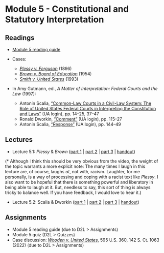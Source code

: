 # Module 5 - Constitutional and Statutory Interpretation

## Readings

- [Module 5 reading guide](https://github.com/dingherself/phil-324/raw/main/reading-guides/05-reading-guide.docx)
- Cases:
  - [*Plessy v. Ferguson*](https://arizona.box.com/s/tz5tnqyy87xxctecgoe38pmi49orkn0v) (1896)
  - [*Brown v. Board of Education*](https://arizona.box.com/s/yuszyz7uii9eaohvzj2fo8hyryha9hac) (1954)
  - [*Smith v. United States*](https://www.loc.gov/item/usrep508223/) (1993)

- In Amy Gutmann, ed., *A Matter of Interpretation: Federal Courts and the Law* (1997):
  - Antonin Scalia, [“Common-Law Courts in a Civil-Law System: The Role of United States Federal Courts in Interpreting the Constitution and Laws”](http://ezproxy.library.arizona.edu/login?url=https://www.jstor.org/stable/j.ctvbj7jxv.5) (UA login), pp. 14–25, 37–47
  - Ronald Dworkin, [“Comment”](http://ezproxy.library.arizona.edu/login?url=https://www.jstor.org/stable/j.ctvbj7jxv.9) (UA login), pp. 115–27
  - Antonin Scalia, [“Response”](http://ezproxy.library.arizona.edu/login?url=https://www.jstor.org/stable/j.ctvbj7jxv.10) (UA login), pp. 144–49

## Lectures

- Lecture 5.1: *Plessy* & *Brown* ([part 1](https://youtu.be/UsVgq3mRbho) \| [part 2](https://youtu.be/-cJ80PUOsMY) \| [part 3](https://youtu.be/cL0ivF9fq_o) \| [handout](https://github.com/dingherself/phil-324/blob/main/handouts/05-plessy-brown.md))

(\* Although I think this should be very obvious from the video, the weight of the topic warrants a more explicit note: The many times I laugh in this lecture are, of course, laughs *at*, not with, racism. Laughter, for me personally, is a way of processing and coping with a racist text like *Plessy*. I also want to be hopeful that there is something powerful and liberatory in being able to laugh at it. But, needless to say, this sort of thing is always tricky to balance well. If you have feedback, I would love to hear it.)

- Lecture 5.2: Scalia & Dworkin ([part 1](https://youtu.be/GK1DN3h5tCk) \| [part 2](https://youtu.be/LsVEzgCGlok) \| [part 3](https://youtu.be/W1Mr8zLyQw4) \| [handout](https://github.com/dingherself/phil-324/blob/main/handouts/05-scalia-dworkin.md))

## Assignments

- Module 5 reading guide (due to D2L > Assignments)
- Module 5 quiz (D2L > Quizzes)
- Case discussion: [*Wooden v. United States*](https://github.com/dingherself/phil-324/blob/main/case-discussions.md#one-burglary-or-ten-module-5), 595 U.S. 360, 142 S. Ct. 1063 (2022) (due to D2L > Assignments)
